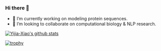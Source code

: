 ### Hi there 👋

<!--
**Yijia-Xiao/Yijia-Xiao** is a ✨ _special_ ✨ repository because its `README.md` (this file) appears on your GitHub profile.

Here are some ideas to get you started:

- 🔭 I’m currently working on ...
- 🌱 I’m currently learning ...
- 👯 I’m looking to collaborate on ...
- 🤔 I’m looking for help with ...
- 💬 Ask me about ...
- 📫 How to reach me: ...
- 😄 Pronouns: ...
- ⚡ Fun fact: ...
-->

- 🔭 I’m currently working on modeling protein sequences.
- 👯 I’m looking to collaborate on computational biology & NLP research.

<!-- [![trophy](https://github-profile-trophy.vercel.app/?username=Yijia-Xiao&column=7)](https://github.com/Yijia-Xiao) -->

[![Yijia-Xiao's github stats](https://github-readme-stats.vercel.app/api?theme=radical&username=Yijia-Xiao&show_icons=true&include_all_commits=true)](https://github.com/Yijia-Xiao/)


[![trophy](https://github-profile-trophy.vercel.app/?username=Yijia-Xiao&column=7)](https://github.com/Yijia-Xiao)
